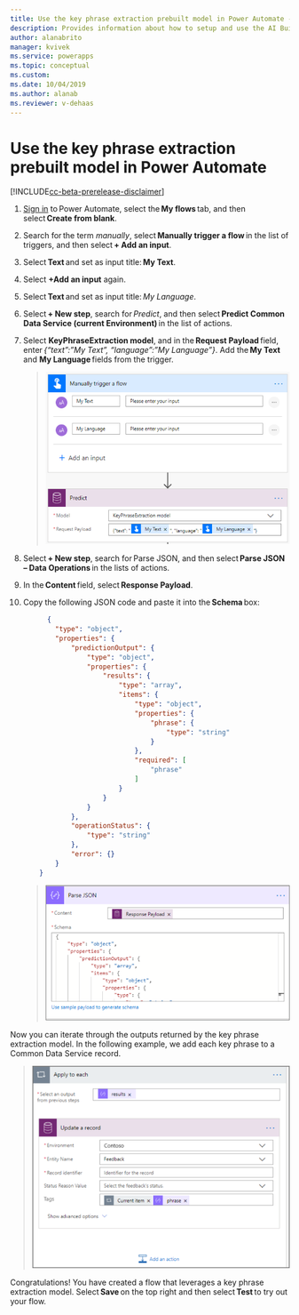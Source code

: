 ```yaml
---
title: Use the key phrase extraction prebuilt model in Power Automate - AI Builder | Microsoft Docs
description: Provides information about how to setup and use the AI Builder business card reader in model-driven apps 
author: alanabrito
manager: kvivek
ms.service: powerapps
ms.topic: conceptual
ms.custom: 
ms.date: 10/04/2019
ms.author: alanab
ms.reviewer: v-dehaas
---
```



# Use the key phrase extraction prebuilt model in Power Automate

[!INCLUDE[cc-beta-prerelease-disclaimer](./includes/cc-beta-prerelease-disclaimer.md)]

1. [Sign in](https://flow.microsoft.com/signin) to Power Automate, select the **My flows** tab, and then select **Create from blank**.
1. Search for the term *manually*, select **Manually trigger a flow** in the list of triggers, and then select **+ Add an input**.
1. Select **Text** and set as input title: **My Text**.
1. Select **+Add an input** again.
1. Select **Text** and set as input title: *My Language*.
1. Select **+ New step**, search for *Predict*, and then select **Predict Common Data Service (current Environment)** in the list of actions.
1. Select **KeyPhraseExtraction model**, and in the **Request Payload** field, enter *{“text”:”My Text”, “language”:”My Language”}*. Add the **My Text** and **My Language** fields from the trigger.
   > ![Manually trigger flow screen](media/flow-trigger-flow.png "Manually trigger flow screen")
1. Select **+ New step**, search for Parse JSON, and then select **Parse JSON – Data Operations** in the lists of actions.
1. In the **Content** field, select **Response Payload**.
1. Copy the following JSON code and paste it into the **Schema** box: 

    ```JSON
          { 
            "type": "object", 
            "properties": { 
                "predictionOutput": { 
                    "type": "object", 
                    "properties": { 
                        "results": { 
                            "type": "array", 
                            "items": { 
                                "type": "object", 
                                "properties": { 
                                    "phrase": { 
                                        "type": "string" 
                                    } 
                                }, 
                                "required": [ 
                                    "phrase" 
                                ] 
                            } 
                        } 
                    } 
                }, 
                "operationStatus": { 
                    "type": "string" 
                }, 
                "error": {} 
            } 
        } 
    ```

   > ![Parse JSON screen](media/flow-parse-json-2.png "Parse JSON screen")

Now you can iterate through the outputs returned by the key phrase extraction model. In the following example, we add each key phrase to a Common Data Service record.

   > ![Add key phrases screen](media/flow-add-phrase.png "Add key phrases in Common Data Service")

Congratulations! You have created a flow that leverages a key phrase extraction model. Select **Save** on the top right and then select **Test** to try out your flow.
